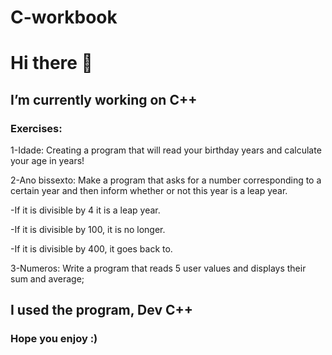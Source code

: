 # C-workbook

# Hi there 👋

## I’m currently working on C++

### Exercises:

1-Idade: Creating a program that will read your birthday years and calculate your age in years!

2-Ano bissexto: Make a program that asks for a number corresponding to a certain year and then inform whether or not this year is a leap year.

-If it is divisible by 4 it is a leap year.

-If it is divisible by 100, it is no longer.

-If it is divisible by 400, it goes back to.

3-Numeros: Write a program that reads 5 user values and displays their sum and average;

## I used the program, Dev C++

### Hope you enjoy :)
